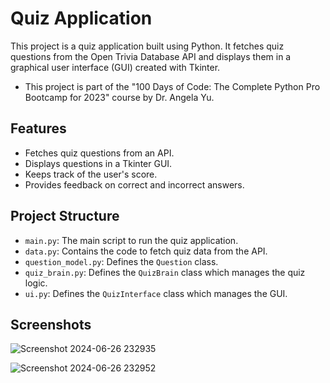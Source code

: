 # Quiz Application

This project is a quiz application built using Python. It fetches quiz questions from the Open Trivia Database API and displays them in a graphical user interface (GUI) created with Tkinter.
- This project is part of the "100 Days of Code: The Complete Python Pro Bootcamp for 2023" course by Dr. Angela Yu.

## Features

- Fetches quiz questions from an API.
- Displays questions in a Tkinter GUI.
- Keeps track of the user's score.
- Provides feedback on correct and incorrect answers.

## Project Structure

- `main.py`: The main script to run the quiz application.
- `data.py`: Contains the code to fetch quiz data from the API.
- `question_model.py`: Defines the `Question` class.
- `quiz_brain.py`: Defines the `QuizBrain` class which manages the quiz logic.
- `ui.py`: Defines the `QuizInterface` class which manages the GUI.

## Screenshots 

![Screenshot 2024-06-26 232935](https://github.com/Harsha0130/Quiz_App/assets/127675058/a018bccf-2f3b-4a01-8e91-80a849fcb977)

![Screenshot 2024-06-26 232952](https://github.com/Harsha0130/Quiz_App/assets/127675058/cb80cae8-9b70-431a-b81c-3201c9f336e7)

